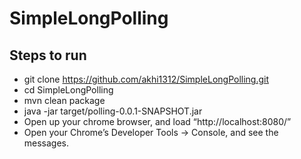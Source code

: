# SimpleLongPolling

## Steps to run

  - git clone https://github.com/akhi1312/SimpleLongPolling.git 
  -  cd SimpleLongPolling 
  - mvn clean package
  - java -jar target/polling-0.0.1-SNAPSHOT.jar 
  - Open up your chrome browser, and load “http://localhost:8080/”
  - Open your Chrome’s Developer Tools -> Console, and see the messages.
